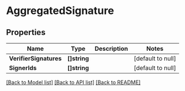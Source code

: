 # AggregatedSignature

## Properties
Name | Type | Description | Notes
------------ | ------------- | ------------- | -------------
**VerifierSignatures** | **[]string** |  | [default to null]
**SignerIds** | **[]string** |  | [default to null]

[[Back to Model list]](../README.md#documentation-for-models) [[Back to API list]](../README.md#documentation-for-api-endpoints) [[Back to README]](../README.md)

